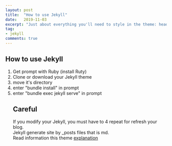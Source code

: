 ```yaml
---
layout: post
title:  "How to use Jekyll"
date:   2019-11-03
excerpt: "Just about everything you'll need to style in the theme: headings, paragraphs, blockquotes, tables, code blocks, and more."
tag:
- jekyll
comments: true
---
```


## How to use Jekyll
<ol>
<li> Get prompt with Ruby (install Ruty) </li>
<li> Clone or download your Jekyll theme </li>
<li> move it's directory </li>
<li> enter "bundle install" in prompt </li>
<li> enter "bundle exec jekyll serve"  in prompt </li>

## Careful
If you modify your Jekyll, you must have to 4 repeat for refresh your blog. <br>
Jekyll generate site by _posts files that is md. <br>
Read information this theme <a href="https://artyrie.github.io/moon-theme/">explanation</a><br>